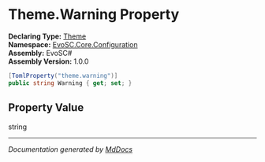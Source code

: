 ﻿<!--  
  <auto-generated>   
    The contents of this file were generated by a tool.  
    Changes to this file may be list if the file is regenerated  
  </auto-generated>   
-->

# Theme.Warning Property

**Declaring Type:** [Theme](../index.md)  
**Namespace:** [EvoSC.Core.Configuration](../../index.md)  
**Assembly:** EvoSC\#  
**Assembly Version:** 1.0.0

```csharp
[TomlProperty("theme.warning")]
public string Warning { get; set; }
```

## Property Value

string

___

*Documentation generated by [MdDocs](https://github.com/ap0llo/mddocs)*
